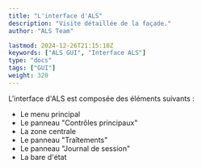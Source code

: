 ```yaml
---
title: "L'interface d'ALS"
description: "Visite détaillée de la façade."
author: "ALS Team"

lastmod: 2024-12-26T21:15:10Z
keywords: ["ALS GUI", "Interface ALS"]
type: "docs"
tags: ["GUI"]
weight: 320
---
```


L'interface d'ALS est composée des éléments suivants :

- Le menu principal
- Le panneau "Contrôles principaux"
- La zone centrale
- Le panneau "Traîtements"
- Le panneau "Journal de session"
- La bare d'état